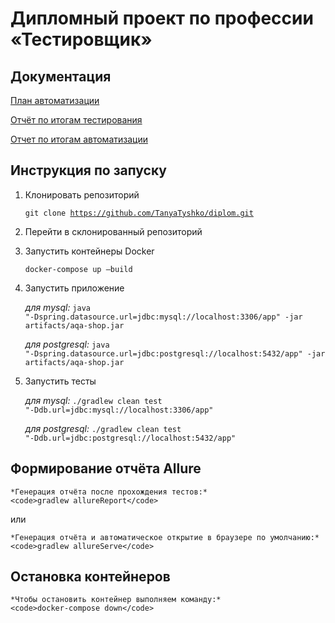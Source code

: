 # Дипломный проект по профессии «Тестировщик»

## Документация
[План автоматизации](docs/Plan.md)

[Отчёт по итогам тестирования](docs/Report.md)

[Отчет по итогам автоматизации](docs/Summary.md)

## Инструкция по запуску

1.	Клонировать репозиторий

    <code>git clone https://github.com/TanyaTyshko/diplom.git</code>

2.	Перейти в склонированный репозиторий

3.	Запустить контейнеры Docker

    <code>docker-compose up –build</code>

4.	Запустить приложение

    *для mysql:*
    <code>java "-Dspring.datasource.url=jdbc:mysql://localhost:3306/app" -jar artifacts/aqa-shop.jar</code>

    *для postgresql:*
    <code>java "-Dspring.datasource.url=jdbc:postgresql://localhost:5432/app" -jar artifacts/aqa-shop.jar</code>

5. Запустить тесты

     *для mysql:*
    <code>./gradlew clean test "-Ddb.url=jdbc:mysql://localhost:3306/app"</code>

     *для postgresql:*
     <code>./gradlew clean test "-Ddb.url=jdbc:postgresql://localhost:5432/app"</code>

## Формирование отчёта Allure

    *Генерация отчёта после прохождения тестов:*
    <code>gradlew allureReport</code>
или

    *Генерация отчёта и автоматическое открытие в браузере по умолчанию:*
    <code>gradlew allureServe</code>

## Остановка контейнеров

    *Чтобы остановить контейнер выполняем команду:*
    <code>docker-compose down</code>
